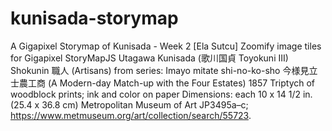 # kunisada-storymap
A Gigapixel Storymap of Kunisada - Week 2
[Ela Sutcu] Zoomify image tiles for Gigapixel StoryMapJS Utagawa Kunisada (歌川国貞 Toyokuni III) Shokunin 職人 (Artisans) from series: Imayo mitate shi-no-ko-sho 今様見立士農工商 (A Modern-day Match-up with the Four Estates) 1857 Triptych of woodblock prints; ink and color on paper Dimensions: each 10 x 14 1/2 in. (25.4 x 36.8 cm) Metropolitan Museum of Art JP3495a–c; https://www.metmuseum.org/art/collection/search/55723.

